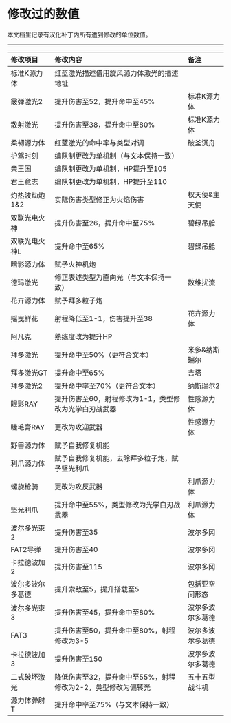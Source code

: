 # 修改过的数值

本文档里记录有汉化补丁内所有遭到修改的单位数值。

---

 修改项目     | 修改内容      |备注
 :------------| :----------|:--
 标准K源力体 | 红蓝激光描述借用旋风源力体激光的描述地址 |
 霰弹激光2 | 提升伤害至52，提升命中至45%    | 标准K源力体
 散射激光 | 提升伤害至38，提升命中至80%    | 标准K源力体
柔韧源力体|红蓝激光的命中率与类型对调|破釜沉舟
护驾时刻|编队制更改为单机制（与文本保持一致）|
亲王国|编队制更改为单机制，HP提升至105|
君王意志|编队制更改为单机制，HP提升至110|
灼热波动炮1&2|实际伤害类型修正为火焰伤害|权天使&主天使
双联光电火神|提升伤害至26，提升命中至75%|碧绿吊舱
双联光电火神L|提升命中至65%|碧绿吊舱
暗影源力体|赋予火神机炮|
德玛激光|修正表述类型为直向光（与文本保持一致）|数维扰流
花卉源力体|赋予拜多粒子炮|
摇曳鲜花|射程降低至1-1，伤害提升至38|花卉源力体
阿凡克|熟练度改为提升HP|
拜多激光|提升命中至50%（更符合文本）|米多&纳斯瑞尔
拜多激光GT|提升命中至65% |吉塔
拜多激光2|提升命中率至70%（更符合文本）|纳斯瑞尔2
眼影RAY|提升伤害至60，射程修改为1-1，类型修改为光学白刃战武器|性感源力体
睫毛膏RAY|更改为攻迎武器|性感源力体
野兽源力体|赋予自我修复机能|
利爪源力体|赋予自我修复机能，去除拜多粒子炮，赋予坚光利爪|
螺旋枪骑|更改为攻反武器|利爪源力体
坚光利爪|提升命中至55%，类型修改为光学白刃战武器|利爪源力体
波尔多光束2	|提升伤害至35|波尔多冈
FAT2导弹|	提升伤害至40|波尔多冈
卡拉德波加2	|提升伤害至115|波尔多冈
波尔多波尔多葛德|提升索敌至5，提升搭载至5|包括亚空间形态
波尔多光束3	|提升伤害至45，提升命中至80%|波尔多波尔多葛德
FAT3	|提升伤害至50，提升命中至80%，射程修改为3-5|波尔多波尔多葛德
卡拉德波加3	|提升伤害至150|波尔多波尔多葛德
二式破坏激光|降低伤害至32，提升命中至55%，射程修改为2-2，类型修改为偏转光|五十五型战斗机
源力体弹射T	| 提升命中率至75%（与文本保持一致） | 